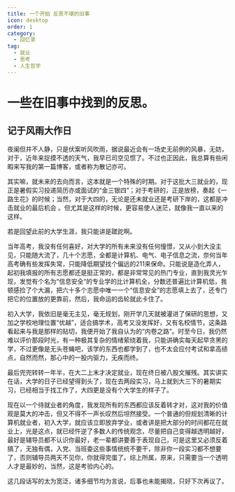 ```yaml
---
title: 一个开始	反思不堪的旧事
icon: desktop
order: 1
category:
  - 回忆录
tag:
  - 就业
  - 思考
  - 人生哲学
---
```


# 一些在旧事中找到的反思。

<!--more-->

##  记于风雨大作日

夜阑但并不人静，只是伏案听风吹雨，据说最近会有一场史无前例的风暴，无妨，对于，近年来捉摸不透的天气，我早已司空见惯了。不过也正因此，我总算有些闲暇来写我的第一篇博客，或者称为散记亦可。

其实嘛，就未来的去向而言，这本就是一个特殊的时期。对于这批大三就业的，现正是暑假实习投递简历亦或面试的“金三银四”；对于考研的，正是放榜，奏起《一路生花》的时候；当然，对于大四的，无论是还未就业还是考研下岸的，这都是冲击就业的最后机会 。但尤其是这样的时候，更容易使人迷茫，就像我一直以来的这样。

若是回望此前的大学生涯，我只能讲是蹉跎啊。

当年高考，我没有任何喜好，对大学的所有未来没有任何憧憬，又从小到大没主见，只能随大流了，几十个志愿，全都是计算机、电气、电子信息之流，奈何当年高考确有些发挥失常，只能降低期望找个偏远的211来保命。只能说是造化弄人，起初我填报的所有志愿都还是挺正常的，都是非常常见的热门专业，直到我灵光乍现，发觉有个名为“信息安全“的专业学的比计算机全，分数还普遍比计算机低，我顿感捡了个大漏，把六十多个志愿中唯一一个“信息安全”的志愿填上去了，还专门把它的位置放的更靠前，然后，我命运的齿轮就此卡住了。

初入大学，我依旧是毫无主见，毫无规划，刚开学几天就被灌进了保研的思想，又加之学校地理位置“优越”，适合搞学术，高考又没发挥好，又有名校情节，这条路看起来与我是那样的贴切，我便开始了我自认为的“内卷之路”。时至今日，我仍然难以评价那段时光，有一种极其复杂的情绪萦绕着我，只能讲确实每天起早贪黑的学，不过更像是无头苍蝇吧，该学的东西也都学到了，也不太会应付考试和拿高绩点，自然而然，那心中的一股内驱力，无疾而终。

最后兜兜转转一年半，在大二上末才决定就业，现在终日被八股文摧残。其实讲实在话，大学的日子已经望得到头了，现在去两段实习，马上就到大三下的暑期实习，已经相当于找工作了，大四更是没有个大学生的样子了。

现在以一个待就业者的角度，我发现所有的东西都应该反着转才对，这对我的价值观是莫大的冲击，但又不得不一声长叹然后坦然接受。一个普通的但规划清晰的计算机就业者，初入大学，就应该立即放弃学业，或者讲是把大部分的时间都花在就业上，光是这点，就已经忤逆了多数人的传统观念，尽量把自己变得越透明越好，最好是辅导员都不认识你最好，老一辈都讲要善于表现自己，可是这里又必须反着搞了，无独有偶，入党、当班委这些事情统统不要干，除非你一段实习都不想要了，否则辅导员两天不见你，你就得完蛋了。综上所属，原来，只需要当一个透明人才是最妙的，当然，这是考验内心的。

这几段话写的太为宽泛，诸多细节均为言说，后事也未能揭晓，只好下次再议了。

​	
